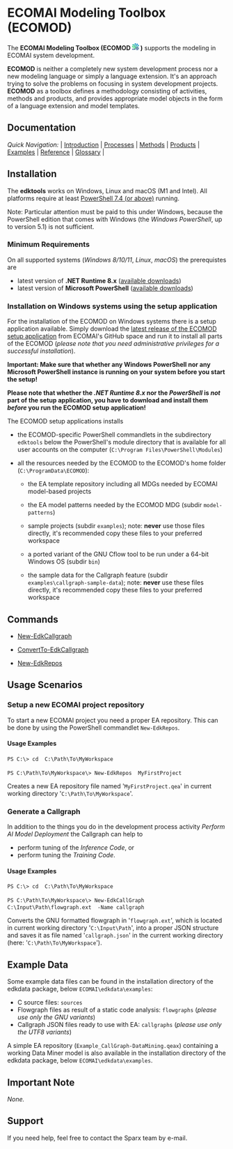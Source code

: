 # ECOMAI Modeling Toolbox (ECOMOD)

The **ECOMAI Modeling Toolbox (ECOMOD ![Logo](images/ECOMOD_MDG.bmp) )** supports the modeling in ECOMAI system development.

**ECOMOD** is neither a completely new system development process nor a new modeling language or simply a language extension. It's an approach trying to solve the problems on focusing in system development projects. **ECOMOD** as a toolbox defines a methodology consisting of activities, methods and products, and provides appropriate model objects in the form of a language extension and model templates.


## Documentation

_Quick Navigation:_ | [Introduction](docs/index.md) | [Processes](docs/processes.md) | [Methods](docs/methods.md) | [Products](docs/products.md) | [Examples](docs/examples.md) | [Reference](docs/quick-reference.md) | [Glossary](docs/glossary.md) |


## Installation

The __edktools__ works on Windows, Linux and macOS (M1 and Intel).
All platforms require at least [PowerShell 7.4 (or above)](https://learn.microsoft.com/de-de/powershell/) running.

Note: Particular attention must be paid to this under Windows, because the PowerShell edition that comes with Windows (the _Windows PowerShell_, up to version 5.1) is not sufficient.


### Minimum Requirements

On all supported systems (_Windows 8/10/11_, _Linux_, _macOS_) the prerequistes are

+ latest version of **.NET Runtime 8.x** ([available downloads](https://dotnet.microsoft.com/en-us/download/dotnet/8.0))
+ latest version of **Microsoft PowerShell** ([available downloads](https://github.com/PowerShell/PowerShell/releases/latest))


### Installation on Windows systems using the setup application

For the installation of the ECOMOD on Windows systems there is a setup application available.
Simply download the [latest release of the ECOMOD setup application](https://github.com/eureka-ecomai/ECOMAI-Design-Kit/releases/download/ECOMOD-1.5.4/ecomod-installer-1.5.4.exe) from ECOMAI's GitHub space and run it to install all parts of the ECOMOD (_please note that you need administrative privileges for a successful installation_).

__Important: Make sure that whether any Windows PowerShell nor any Microsoft PowerShell instance is running on your system before you start the setup!__

__Please note that whether the *.NET Runtime 8.x* nor the *PowerShell* is *not* part of the setup application, you have to download and install them *before* you run the ECOMOD setup application!__

The ECOMOD setup applications installs

+  the ECOMOD-specific PowerShell commandlets in the subdirectory `edktools` below the PowerShell's module directory that is available for all user accounts on the computer (`C:\Program Files\PowerShell\Modules`)

+ all the resources needed by the ECOMOD to the ECOMOD's home folder (`C:\ProgramData\ECOMOD`):

  + the EA template repository including all MDGs needed by ECOMAI model-based projects

  + the EA model patterns needed by the ECOMOD MDG (subdir `model-patterns`)

  + sample projects (subdir `examples`); note: **never** use those files directly, it's recommended copy these files to your preferred workspace

  + a ported variant of the GNU Cflow tool to be run under a 64-bit Windows OS (subdir `bin`)

  + the sample data for the Callgraph feature (subdir `examples\callgraph-sample-data`); note: **never** use these files directly, it's recommended copy these files to your preferred workspace


## Commands

+ [New-EdkCallgraph](ps-commands/New-EdkCallgraph.md)
+ [ConvertTo-EdkCallgraph](ps-commands/ConvertTo-EdkCallgraph.md)

+ [New-EdkRepos](ps-commands/New-EdkRepos.md)


## Usage Scenarios

### Setup a new ECOMAI project repository

To start a new ECOMAI project you need a proper EA repository. This can be done by using the PowerShell commandlet `New-EdkRepos`.

#### Usage Examples

```
PS C:\> cd  C:\Path\To\MyWorkspace

PS C:\Path\To\MyWorkspace\> New-EdkRepos  MyFirstProject
```
Creates a new EA repository file named '`MyFirstProject.qea`' in current working directory '`C:\Path\To\MyWorkspace`'.


### Generate a Callgraph

In addition to the things you do in the development process activity _Perform AI Model Deployment_ the Callgraph can help to

* perform tuning of the _Inference Code_, or
* perform tuning the _Training Code_.


#### Usage Examples

```
PS C:\> cd  C:\Path\To\MyWorkspace

PS C:\Path\To\MyWorkspace\> New-EdkCallGraph  C:\Input\Path\flowgraph.ext  -Name callgraph
```
Converts the GNU formatted flowgraph in '`flowgraph.ext`', which is located in current working directory '`C:\Input\Path`', into a proper JSON structure and saves it as file named '`callgraph.json`' in the current working directory (here: '`C:\Path\To\MyWorkspace`').


## Example Data

Some example data files can be found in the installation directory of the edkdata package, below `ECOMAI\edkdata\examples`:

+ C source files: `sources`
+ Flowgraph files as result of a static code analysis: `flowgraphs` (_please use only the GNU variants_)
+ Callgraph JSON files ready to use with EA: `callgraphs` (_please use only the UTF8 variants_)

A simple EA repository (`Example_CallGraph-DataMining.qeax`) containing a working Data Miner model is also available in the installation directory of the edkdata package, below `ECOMAI\edkdata\examples`.


## Important Note

_None._

## Support

If you need help, feel free to contact the Sparx team by e-mail.
